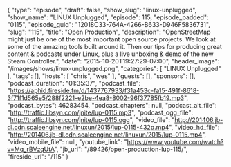 {
  "type": "episode",
  "draft": false,
  "show_slug": "linux-unplugged",
  "show_name": "LINUX Unplugged",
  "episode": 115,
  "episode_padded": "0115",
  "episode_guid": "12018C33-764A-4266-B633-D946F5836731",
  "slug": "115",
  "title": "Open Production",
  "description": "OpenStreetMap might just be one of the most important open source projects. We look at some of the amazing tools built around it. Then our tips for producing great content & podcasts under Linux, plus a live unboxing & demo of the new Steam Controller.",
  "date": "2015-10-20T19:27:29-07:00",
  "header_image": "/images/shows/linux-unplugged.png",
  "categories": [
    "LINUX Unplugged"
  ],
  "tags": [],
  "hosts": [
    "chris",
    "wes"
  ],
  "guests": [],
  "sponsors": [],
  "podcast_duration": "01:35:37",
  "podcast_file": "https://aphid.fireside.fm/d/1437767933/f31a453c-fa15-491f-8618-3f71f1d565e5/288f2221-e2be-4ea8-8002-96f37785fb19.mp3",
  "podcast_bytes": 46283454,
  "podcast_chapters": null,
  "podcast_alt_file": "http://traffic.libsyn.com/jnite/lup-0115.mp3",
  "podcast_ogg_file": "http://traffic.libsyn.com/jnite/lup-0115.ogg",
  "video_file": "http://201406.jb-dl.cdn.scaleengine.net/linuxun/2015/lup-0115-432p.mp4",
  "video_hd_file": "http://201406.jb-dl.cdn.scaleengine.net/linuxun/2015/lup-0115.mp4",
  "video_mobile_file": null,
  "youtube_link": "https://www.youtube.com/watch?v=Mq_rBVzqUtA",
  "jb_url": "/89426/open-production-lup-115/",
  "fireside_url": "/115"
}

